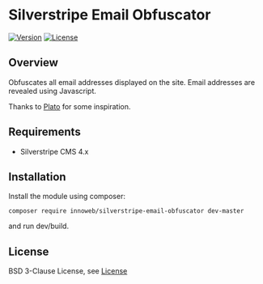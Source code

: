 # Silverstripe Email Obfuscator

[![Version](http://img.shields.io/packagist/v/innoweb/silverstripe-email-obfuscator.svg?style=flat-square)](https://packagist.org/packages/innoweb/silverstripe-email-obfuscator)
[![License](http://img.shields.io/packagist/l/innoweb/silverstripe-email-obfuscator.svg?style=flat-square)](license.md)

## Overview

Obfuscates all email addresses displayed on the site. Email addresses are revealed using Javascript.

Thanks to [Plato](https://github.com/PlatoCreative/silverstripe-email-obfuscator) for some inspiration.

## Requirements

* Silverstripe CMS 4.x

## Installation

Install the module using composer:
```
composer require innoweb/silverstripe-email-obfuscator dev-master
```
and run dev/build.

## License

BSD 3-Clause License, see [License](license.md)
